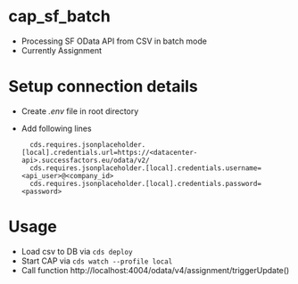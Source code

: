 # cap_sf_batch
- Processing SF OData API from CSV in batch mode
- Currently Assignment

# Setup connection details

- Create *.env* file in root directory
- Add following lines

        cds.requires.jsonplaceholder.[local].credentials.url=https://<datacenter-api>.successfactors.eu/odata/v2/
        cds.requires.jsonplaceholder.[local].credentials.username=<api_user>@<company_id>
        cds.requires.jsonplaceholder.[local].credentials.password=<password>

# Usage

- Load csv to DB via `cds deploy`
- Start CAP via `cds watch --profile local`
- Call function http://localhost:4004/odata/v4/assignment/triggerUpdate()
